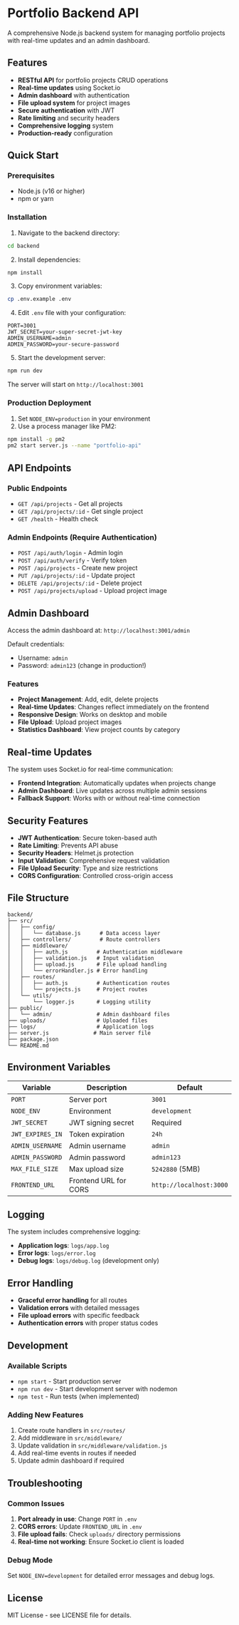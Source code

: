 # Portfolio Backend API

A comprehensive Node.js backend system for managing portfolio projects with real-time updates and an admin dashboard.

## Features

- **RESTful API** for portfolio projects CRUD operations
- **Real-time updates** using Socket.io
- **Admin dashboard** with authentication
- **File upload system** for project images
- **Secure authentication** with JWT
- **Rate limiting** and security headers
- **Comprehensive logging** system
- **Production-ready** configuration

## Quick Start

### Prerequisites

- Node.js (v16 or higher)
- npm or yarn

### Installation

1. Navigate to the backend directory:
```bash
cd backend
```

2. Install dependencies:
```bash
npm install
```

3. Copy environment variables:
```bash
cp .env.example .env
```

4. Edit `.env` file with your configuration:
```env
PORT=3001
JWT_SECRET=your-super-secret-jwt-key
ADMIN_USERNAME=admin
ADMIN_PASSWORD=your-secure-password
```

5. Start the development server:
```bash
npm run dev
```

The server will start on `http://localhost:3001`

### Production Deployment

1. Set `NODE_ENV=production` in your environment
2. Use a process manager like PM2:
```bash
npm install -g pm2
pm2 start server.js --name "portfolio-api"
```

## API Endpoints

### Public Endpoints

- `GET /api/projects` - Get all projects
- `GET /api/projects/:id` - Get single project
- `GET /health` - Health check

### Admin Endpoints (Require Authentication)

- `POST /api/auth/login` - Admin login
- `POST /api/auth/verify` - Verify token
- `POST /api/projects` - Create new project
- `PUT /api/projects/:id` - Update project
- `DELETE /api/projects/:id` - Delete project
- `POST /api/projects/upload` - Upload project image

## Admin Dashboard

Access the admin dashboard at: `http://localhost:3001/admin`

Default credentials:
- Username: `admin`
- Password: `admin123` (change in production!)

### Features

- **Project Management**: Add, edit, delete projects
- **Real-time Updates**: Changes reflect immediately on the frontend
- **Responsive Design**: Works on desktop and mobile
- **File Upload**: Upload project images
- **Statistics Dashboard**: View project counts by category

## Real-time Updates

The system uses Socket.io for real-time communication:

- **Frontend Integration**: Automatically updates when projects change
- **Admin Dashboard**: Live updates across multiple admin sessions
- **Fallback Support**: Works with or without real-time connection

## Security Features

- **JWT Authentication**: Secure token-based auth
- **Rate Limiting**: Prevents API abuse
- **Security Headers**: Helmet.js protection
- **Input Validation**: Comprehensive request validation
- **File Upload Security**: Type and size restrictions
- **CORS Configuration**: Controlled cross-origin access

## File Structure

```
backend/
├── src/
│   ├── config/
│   │   └── database.js      # Data access layer
│   ├── controllers/         # Route controllers
│   ├── middleware/
│   │   ├── auth.js         # Authentication middleware
│   │   ├── validation.js   # Input validation
│   │   ├── upload.js       # File upload handling
│   │   └── errorHandler.js # Error handling
│   ├── routes/
│   │   ├── auth.js         # Authentication routes
│   │   └── projects.js     # Project routes
│   └── utils/
│       └── logger.js       # Logging utility
├── public/
│   └── admin/              # Admin dashboard files
├── uploads/                # Uploaded files
├── logs/                   # Application logs
├── server.js              # Main server file
├── package.json
└── README.md
```

## Environment Variables

| Variable | Description | Default |
|----------|-------------|---------|
| `PORT` | Server port | `3001` |
| `NODE_ENV` | Environment | `development` |
| `JWT_SECRET` | JWT signing secret | Required |
| `JWT_EXPIRES_IN` | Token expiration | `24h` |
| `ADMIN_USERNAME` | Admin username | `admin` |
| `ADMIN_PASSWORD` | Admin password | `admin123` |
| `MAX_FILE_SIZE` | Max upload size | `5242880` (5MB) |
| `FRONTEND_URL` | Frontend URL for CORS | `http://localhost:3000` |

## Logging

The system includes comprehensive logging:

- **Application logs**: `logs/app.log`
- **Error logs**: `logs/error.log`
- **Debug logs**: `logs/debug.log` (development only)

## Error Handling

- **Graceful error handling** for all routes
- **Validation errors** with detailed messages
- **File upload errors** with specific feedback
- **Authentication errors** with proper status codes

## Development

### Available Scripts

- `npm start` - Start production server
- `npm run dev` - Start development server with nodemon
- `npm test` - Run tests (when implemented)

### Adding New Features

1. Create route handlers in `src/routes/`
2. Add middleware in `src/middleware/`
3. Update validation in `src/middleware/validation.js`
4. Add real-time events in routes if needed
5. Update admin dashboard if required

## Troubleshooting

### Common Issues

1. **Port already in use**: Change `PORT` in `.env`
2. **CORS errors**: Update `FRONTEND_URL` in `.env`
3. **File upload fails**: Check `uploads/` directory permissions
4. **Real-time not working**: Ensure Socket.io client is loaded

### Debug Mode

Set `NODE_ENV=development` for detailed error messages and debug logs.

## License

MIT License - see LICENSE file for details.
